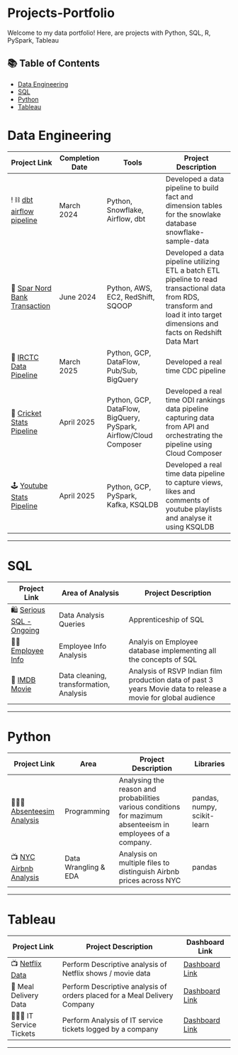 # Projects-Portfolio

Welcome to my data portfolio! Here, are projects with Python, SQL, R, PySpark, Tableau

## 📚 Table of Contents
- [Data Engineering](#data-engineering)
- [SQL](#sql)
- [Python](#python)
- [Tableau](#tableau)

# Data Engineering

| Project Link | Completion Date | Tools | Project Description | 
|---|---|---|---|
! ⛓ [dbt airflow pipeline](https://github.com/sarathchandrikak/Data-Projects/tree/main/dbt-airflow-pipeline) | March 2024| Python, Snowflake, Airflow, dbt | Developed a data pipeline to build fact and dimension tables for the snowlake database snowflake-sample-data |
| 🏦 [Spar Nord Bank Transaction](https://github.com/sarathchandrikak/ETL-Bank-Transcation) | June 2024 | Python, AWS, EC2, RedShift, SQOOP | Developed a data pipeline utilizing ETL a batch ETL pipeline to read transactional data from RDS, transform and load it into target dimensions and facts on Redshift Data Mart |
| 🚞 [IRCTC Data Pipeline](https://github.com/sarathchandrikak/Data-Projects/tree/main/irctc-dataflow) | March 2025 | Python, GCP, DataFlow, Pub/Sub, BigQuery | Developed a real time CDC pipeline|
| 🏏 [Cricket Stats Pipeline](https://github.com/sarathchandrikak/Data-Projects/tree/main/cricket-pipeline) | April 2025 | Python, GCP, DataFlow, BigQuery, PySpark, Airflow/Cloud Composer | Developed a real time ODI rankings data pipeline capturing data from API and orchestrating the pipeline using Cloud Composer |
| 🕹️ [Youtube Stats Pipeline](https://github.com/sarathchandrikak/Data-Projects/tree/main/youtube-analysis) | April 2025 | Python, GCP, PySpark, Kafka, KSQLDB | Developed a real time data pipeline to capture views, likes and comments of youtube playlists and analyse it using KSQLDB |


***

# SQL

| Project Link | Area of Analysis | Project Description | 
|---|---|---|
| 🛍 [Serious SQL - Ongoing](https://github.com/sarathchandrikak/Serious-SQL) | Data Analysis Queries | Apprenticeship of SQL | 
| 👩‍💼 [Employee Info](https://github.com/sarathchandrikak/sql-data-analysis/tree/main/Employee%20Info%20Case%20Study) | Employee Info Analysis | Analyis on Employee database implementing all the concepts of SQL | 
| 🎦 [IMDB Movie](https://github.com/sarathchandrikak/ImDb-Data-Analysis) | Data cleaning, transformation, Analysis | Analysis of RSVP Indian film production data of past 3 years Movie data to release a movie for global audience | 

***

# Python

| Project Link | Area | Project Description | Libraries |    
|---|---|---|---|
| 👩🏻‍💻 [Absenteesim Analysis](https://github.com/sarathchandrikak/Absenteeism-Analysis) | Programming | Analysing the reason and probabilities various conditions for mazimum absenteeism in employees of a company. | pandas, numpy, scikit-learn | 
| 📺 [NYC Airbnb Analysis](https://github.com/sarathchandrikak/Data-Analysis-Projects/tree/main/NYC%20Airbnb%20Data%20Analysis) |   Data Wrangling & EDA | Analysis on multiple files to distinguish Airbnb prices across NYC | pandas |

***

# Tableau

| Project Link | Project Description | Dashboard Link  |
|---|---|---|
| 📺 [Netflix Data](https://github.com/sarathchandrikak/Data-Projects/tree/main/Netflix%20Dashboard) | Perform Descriptive analysis of Netflix shows / movie data | [Dashboard Link](https://public.tableau.com/app/profile/sarath.chandrika.k/viz/NetflixDashboard_17158614919520/NetflixDashboard) |
| 🍔 Meal Delivery Data | Perform Descriptive analysis of orders placed for a Meal Delivery Company | [Dashboard Link](https://public.tableau.com/app/profile/sarath.chandrika.k/viz/Capstone_16299999014860/MealDeliveryCompanyAnalysis) |
| 👩🏼‍🔧 IT Service Tickets | Perform Analysis of IT service tickets logged by a company | [Dashboard Link](https://public.tableau.com/app/profile/sarath.chandrika.k/viz/OnyxDataMayChallenge/Dashboard1) |


***
